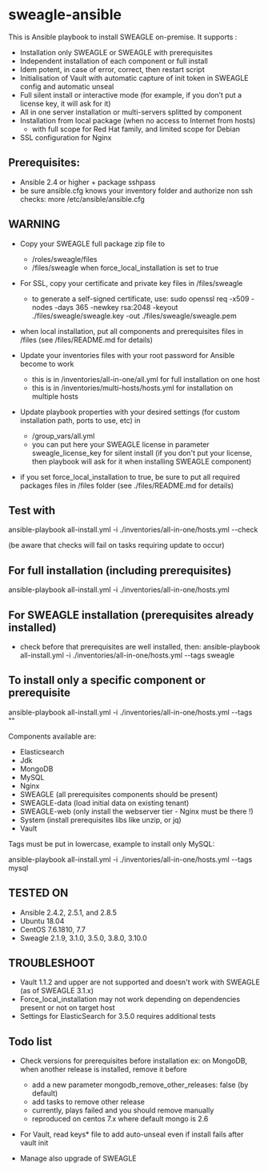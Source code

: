 # sweagle-ansible

This is Ansible playbook to install SWEAGLE on-premise.
It supports :
-	Installation only SWEAGLE or SWEAGLE with prerequisites
-	Independent installation of each component or full install
-	Idem potent, in case of error, correct, then restart script
-	Initialisation of Vault with automatic capture of init token in SWEAGLE config and automatic unseal
-	Full silent install or interactive mode (for example, if you don’t put a license key, it will ask for it)
- All in one server installation or multi-servers splitted by component
- Installation from local package (when no access to Internet from hosts)
  - with full scope for Red Hat family, and limited scope for Debian
- SSL configuration for Nginx

## Prerequisites:
- Ansible 2.4 or higher + package sshpass
- be sure ansible.cfg knows your inventory folder and authorize non ssh checks:
more /etc/ansible/ansible.cfg

## WARNING
- Copy your SWEAGLE full package zip file to
  - /roles/sweagle/files
  - /files/sweagle when force_local_installation is set to true

- For SSL, copy your certificate and private key files in  /files/sweagle
  - to generate a self-signed certificate, use:
sudo openssl req -x509 -nodes -days 365 -newkey rsa:2048 -keyout ./files/sweagle/sweagle.key -out ./files/sweagle/sweagle.pem

- when local installation, put all components and prerequisites files in /files
(see /files/README.md for details)

- Update your inventories files with your root password for Ansible become to work
  - this is in /inventories/all-in-one/all.yml for full installation on one host
  - this is in /inventories/multi-hosts/hosts.yml for installation on multiple hosts

- Update playbook properties with your desired settings (for custom installation path, ports to use, etc) in
  - /group_vars/all.yml
  - you can put here your SWEAGLE license in parameter sweagle_license_key for silent install
(if you don't put your license, then playbook will ask for it when installing SWEAGLE component)
- if you set force_local_installation to true, be sure to put all required packages files in /files folder (see ./files/README.md for details)

## Test with
ansible-playbook all-install.yml -i ./inventories/all-in-one/hosts.yml --check

(be aware that checks will fail on tasks requiring update to occur)

## For full installation (including prerequisites)
ansible-playbook all-install.yml -i ./inventories/all-in-one/hosts.yml

## For SWEAGLE installation (prerequisites already installed)
- check before that prerequisites are well installed, then:
ansible-playbook all-install.yml -i ./inventories/all-in-one/hosts.yml --tags sweagle

## To install only a specific component or prerequisite
ansible-playbook all-install.yml -i ./inventories/all-in-one/hosts.yml --tags "<COMPONENT>"

Components available are:
- Elasticsearch
- Jdk
- MongoDB
- MySQL
- Nginx
- SWEAGLE (all prerequisites components should be present)
- SWEAGLE-data (load initial data on existing tenant)
- SWEAGLE-web (only install the webserver tier - Nginx must be there !)
- System (install prerequisites libs like unzip, or jq)
- Vault

Tags must be put in lowercase, example to install only MySQL:

ansible-playbook all-install.yml -i ./inventories/all-in-one/hosts.yml --tags mysql


## TESTED ON
- Ansible 2.4.2, 2.5.1, and 2.8.5
- Ubuntu 18.04
- CentOS 7.6.1810, 7.7
- Sweagle 2.1.9, 3.1.0, 3.5.0, 3.8.0, 3.10.0


## TROUBLESHOOT
- Vault 1.1.2 and upper are not supported and doesn't work with SWEAGLE (as of SWEAGLE 3.1.x)
- Force_local_installation may not work depending on dependencies present or not on target host
- Settings for ElasticSearch for 3.5.0 requires additional tests


## Todo list

- Check versions for prerequisites before installation
ex: on MongoDB, when another release is installed, remove it before
  - add a new parameter mongodb_remove_other_releases: false (by default)
  - add tasks to remove other release
  - currently, plays failed and you should remove manually
  - reproduced on centos 7.x where default mongo is 2.6

- For Vault, read keys* file to add auto-unseal even if install fails after vault init

- Manage also  upgrade of SWEAGLE

